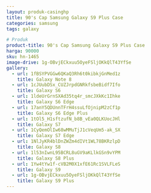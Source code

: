 ```yaml
---
layout: produk-casinghp
title: 90's Cap Samsung Galaxy S9 Plus Case
categories: samsung
tags: galaxy

# Produk
product-title: 90's Cap Samsung Galaxy S9 Plus Case
harga: 90000
sku: hn-1465
image-drive: 1g-OBvjECkxuu5OyeFSljOKkQlT43YfSe
gallery:
  - url: 1fBSYPVGGw6QKaQ3Rh6t0kibkjGnMed1z
    title: Galaxy Note 8
  - url: 1cJUubDSx_CUZJrpdGNRkfsbeBidf7Ifo
    title: Galaxy S6
  - url: 1ldeUrGrnSXAd35tq4r_smcJXkKc1Ihke
    title: Galaxy S6 Edge
  - url: 17anY5QDUnnTFrH4ssuLfOjnipM2zCf1p
    title: Galaxy S6 Edge Plus
  - url: 1tOl5_H1sftzufN_b8B_vEa0QLKUocJHl
    title: Galaxy S7
  - url: 1CyQemOlIw68wMMuTjJ1cVeqUm5-ak_SX
    title: Galaxy S7 Edge
  - url: 1NlJyKR4blDnZWZm4dIVt1WL78BKRzlpD
    title: Galaxy S8
  - url: 1l53nIwnL95BCRL8uGV9aKLlkGSn9vYPM
    title: Galaxy S8 Plus
  - url: 1Yw4tYw1f-cVB2M0X1xfE61Rc1SVLFLeS
    title: Galaxy S9
  - url: 1g-OBvjECkxuu5OyeFSljOKkQlT43YfSe
    title: Galaxy S9 Plus
---
```

